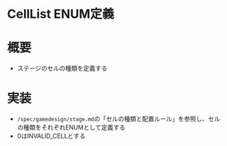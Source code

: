 # CellList ENUM定義


# 概要
- ステージのセルの種類を定義する


# 実装
- ``` /spec/gamedesign/stage.md ```の「セルの種類と配置ルール」を参照し、セルの種類をそれぞれENUMとして定義する
- 0はINVALID_CELLとする